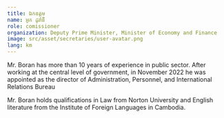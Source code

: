 ```yaml
---
title: ឯកឧត្តម
name: អូក ដូរ៉ានី
role: comissioner
organization: Deputy Prime Minister, Minister of Economy and Finance
image: src/asset/secretaries/user-avatar.png
lang: km
---
```


Mr. Boran has more than 10 years of experience in public sector. After working at the central level of government, in November 2022 he was appointed as the director of Administration, Personnel, and International Relations Bureau

Mr. Boran holds qualifications in Law from Norton University and English literature from the Institute of Foreign Languages in Cambodia.
